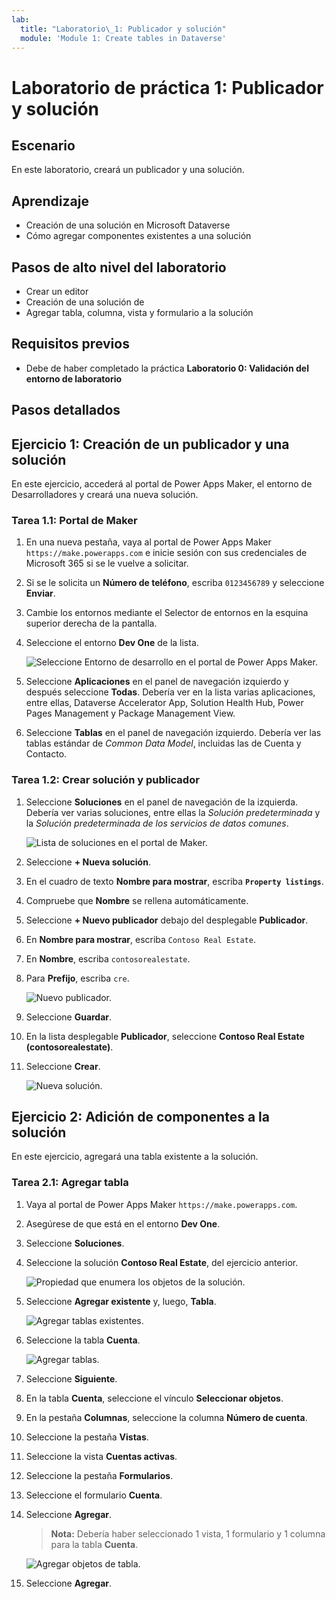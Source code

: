 ```yaml
---
lab:
  title: "Laboratorio\_1: Publicador y solución"
  module: 'Module 1: Create tables in Dataverse'
---
```


# Laboratorio de práctica 1: Publicador y solución

## Escenario

En este laboratorio, creará un publicador y una solución.

## Aprendizaje

- Creación de una solución en Microsoft Dataverse
- Cómo agregar componentes existentes a una solución

## Pasos de alto nivel del laboratorio

- Crear un editor
- Creación de una solución de 
- Agregar tabla, columna, vista y formulario a la solución
  
## Requisitos previos

- Debe de haber completado la práctica **Laboratorio 0: Validación del entorno de laboratorio**

## Pasos detallados

## Ejercicio 1: Creación de un publicador y una solución

En este ejercicio, accederá al portal de Power Apps Maker, el entorno de Desarrolladores y creará una nueva solución.

### Tarea 1.1: Portal de Maker

1. En una nueva pestaña, vaya al portal de Power Apps Maker `https://make.powerapps.com` e inicie sesión con sus credenciales de Microsoft 365 si se le vuelve a solicitar.

1. Si se le solicita un **Número de teléfono**, escriba `0123456789` y seleccione **Enviar**.

1. Cambie los entornos mediante el Selector de entornos en la esquina superior derecha de la pantalla.

1. Seleccione el entorno **Dev One** de la lista.

    ![Seleccione Entorno de desarrollo en el portal de Power Apps Maker.](../media/select-dev-one-environment.png)

1. Seleccione **Aplicaciones** en el panel de navegación izquierdo y después seleccione **Todas**. Debería ver en la lista varias aplicaciones, entre ellas, Dataverse Accelerator App, Solution Health Hub, Power Pages Management y Package Management View.

1. Seleccione **Tablas** en el panel de navegación izquierdo. Debería ver las tablas estándar de *Common Data Model*, incluidas las de Cuenta y Contacto.

### Tarea 1.2: Crear solución y publicador

1. Seleccione **Soluciones** en el panel de navegación de la izquierda. Debería ver varias soluciones, entre ellas la *Solución predeterminada* y la *Solución predeterminada de los servicios de datos comunes*.

    ![Lista de soluciones en el portal de Maker.](../media/solutions-list.png)

1. Seleccione **+ Nueva solución**.

1. En el cuadro de texto **Nombre para mostrar**, escriba **`Property listings`**.

1. Compruebe que **Nombre** se rellena automáticamente.

1. Seleccione **+ Nuevo publicador** debajo del desplegable **Publicador**.

1. En **Nombre para mostrar**, escriba `Contoso Real Estate`.

1. En **Nombre**, escriba `contosorealestate`.

1. Para **Prefijo**, escriba `cre`.

    ![Nuevo publicador.](../media/new-publisher.png)

1. Seleccione **Guardar**.

1. En la lista desplegable **Publicador**, seleccione **Contoso Real Estate (contosorealestate)**.

1. Seleccione **Crear**.

    ![Nueva solución.](../media/new-solution.png)

## Ejercicio 2: Adición de componentes a la solución

En este ejercicio, agregará una tabla existente a la solución.

### Tarea 2.1: Agregar tabla

1. Vaya al portal de Power Apps Maker `https://make.powerapps.com`.

1. Asegúrese de que está en el entorno **Dev One**.

1. Seleccione **Soluciones**.

1. Seleccione la solución **Contoso Real Estate**, del ejercicio anterior.

    ![Propiedad que enumera los objetos de la solución.](../media/solution-objects.png)

1. Seleccione **Agregar existente** y, luego, **Tabla**.

    ![Agregar tablas existentes.](../media/add-existing.png)

1. Seleccione la tabla **Cuenta**.

    ![Agregar tablas.](../media/add-tables.png)

1. Seleccione **Siguiente**.

1. En la tabla **Cuenta**, seleccione el vínculo **Seleccionar objetos**.

1. En la pestaña **Columnas**, seleccione la columna **Número de cuenta**.

1. Seleccione la pestaña **Vistas**.

1. Seleccione la vista **Cuentas activas**.

1. Seleccione la pestaña **Formularios**.

1. Seleccione el formulario **Cuenta**.

1. Seleccione **Agregar**.

    > **Nota:** Debería haber seleccionado 1 vista, 1 formulario y 1 columna para la tabla **Cuenta**.

    ![Agregar objetos de tabla.](../media/add-objects.png)

1. Seleccione **Agregar**.
